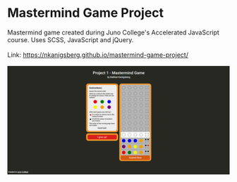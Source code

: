 # Mastermind Game Project
Mastermind game created during Juno College's Accelerated JavaScript course. Uses SCSS, JavaScript and jQuery.
<br><br>
Link: https://nkanigsberg.github.io/mastermind-game-project/
<br><br>
![Screenshot of Mastermind Game Project](mastermind.png?raw=true "Screenshot of Mastermind Game Project")
